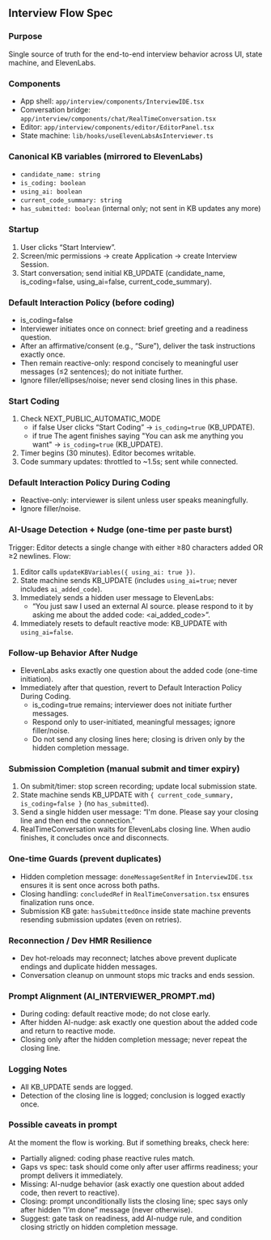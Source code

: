 ## Interview Flow Spec

### Purpose

Single source of truth for the end-to-end interview behavior across UI, state machine, and ElevenLabs.

### Components

-   App shell: `app/interview/components/InterviewIDE.tsx`
-   Conversation bridge: `app/interview/components/chat/RealTimeConversation.tsx`
-   Editor: `app/interview/components/editor/EditorPanel.tsx`
-   State machine: `lib/hooks/useElevenLabsAsInterviewer.ts`

### Canonical KB variables (mirrored to ElevenLabs)

-   `candidate_name: string`
-   `is_coding: boolean`
-   `using_ai: boolean`
-   `current_code_summary: string`
-   `has_submitted: boolean` (internal only; not sent in KB updates any more)

### Startup

1. User clicks “Start Interview”.
2. Screen/mic permissions → create Application → create Interview Session.
3. Start conversation; send initial KB_UPDATE (candidate_name, is_coding=false, using_ai=false, current_code_summary).

### Default Interaction Policy (before coding)

-   is_coding=false
-   Interviewer initiates once on connect: brief greeting and a readiness question.
-   After an affirmative/consent (e.g., “Sure”), deliver the task instructions exactly once.
-   Then remain reactive-only: respond concisely to meaningful user messages (≤2 sentences); do not initiate further.
-   Ignore filler/ellipses/noise; never send closing lines in this phase.

### Start Coding

1. Check NEXT_PUBLIC_AUTOMATIC_MODE
    - if false
      User clicks “Start Coding” → `is_coding=true` (KB_UPDATE).
    - if true
      The agent finishes saying "You can ask me anything you want" → `is_coding=true` (KB_UPDATE).
2. Timer begins (30 minutes). Editor becomes writable.
3. Code summary updates: throttled to ~1.5s; sent while connected.

### Default Interaction Policy During Coding

-   Reactive-only: interviewer is silent unless user speaks meaningfully.
-   Ignore filler/noise.

### AI-Usage Detection + Nudge (one-time per paste burst)

Trigger: Editor detects a single change with either ≥80 characters added OR ≥2 newlines.
Flow:

1. Editor calls `updateKBVariables({ using_ai: true })`.
2. State machine sends KB_UPDATE (includes `using_ai=true`; never includes `ai_added_code`).
3. Immediately sends a hidden user message to ElevenLabs:
    - “You just saw I used an external AI source. please respond to it by asking me about the added code: <ai_added_code>”.
4. Immediately resets to default reactive mode: KB_UPDATE with `using_ai=false`.

### Follow-up Behavior After Nudge

-   ElevenLabs asks exactly one question about the added code (one-time initiation).
-   Immediately after that question, revert to Default Interaction Policy During Coding.
    -   is_coding=true remains; interviewer does not initiate further messages.
    -   Respond only to user-initiated, meaningful messages; ignore filler/noise.
    -   Do not send any closing lines here; closing is driven only by the hidden completion message.

### Submission Completion (manual submit and timer expiry)

1. On submit/timer: stop screen recording; update local submission state.
2. State machine sends KB_UPDATE with `{ current_code_summary, is_coding=false }` (no `has_submitted`).
3. Send a single hidden user message: “I'm done. Please say your closing line and then end the connection.”
4. RealTimeConversation waits for ElevenLabs closing line. When audio finishes, it concludes once and disconnects.

### One-time Guards (prevent duplicates)

-   Hidden completion message: `doneMessageSentRef` in `InterviewIDE.tsx` ensures it is sent once across both paths.
-   Closing handling: `concludedRef` in `RealTimeConversation.tsx` ensures finalization runs once.
-   Submission KB gate: `hasSubmittedOnce` inside state machine prevents resending submission updates (even on retries).

### Reconnection / Dev HMR Resilience

-   Dev hot-reloads may reconnect; latches above prevent duplicate endings and duplicate hidden messages.
-   Conversation cleanup on unmount stops mic tracks and ends session.

### Prompt Alignment (AI_INTERVIEWER_PROMPT.md)

-   During coding: default reactive mode; do not close early.
-   After hidden AI-nudge: ask exactly one question about the added code and return to reactive mode.
-   Closing only after the hidden completion message; never repeat the closing line.

### Logging Notes

-   All KB_UPDATE sends are logged.
-   Detection of the closing line is logged; conclusion is logged exactly once.

### Possible caveats in prompt

At the moment the flow is working.
But if something breaks, check here:

-   Partially aligned: coding phase reactive rules match.
-   Gaps vs spec: task should come only after user affirms readiness; your prompt delivers it immediately.
-   Missing: AI-nudge behavior (ask exactly one question about added code, then revert to reactive).
-   Closing: prompt unconditionally lists the closing line; spec says only after hidden “I’m done” message (never otherwise).
-   Suggest: gate task on readiness, add AI-nudge rule, and condition closing strictly on hidden completion message.
